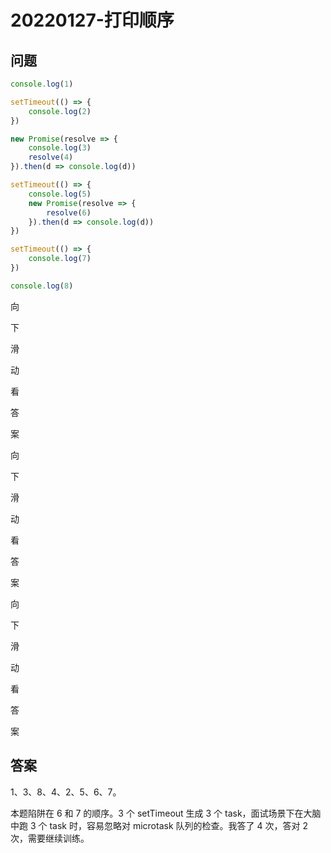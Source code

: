 # 20220127-打印顺序

## 问题

```JavaScript
console.log(1)

setTimeout(() => {
	console.log(2)
})

new Promise(resolve => {
	console.log(3)
	resolve(4)
}).then(d => console.log(d))

setTimeout(() => {
	console.log(5)
	new Promise(resolve => {
		resolve(6)
	}).then(d => console.log(d))
})

setTimeout(() => {
	console.log(7)
})

console.log(8)
```

向

下

滑

动

看

答

案

向

下

滑

动

看

答

案

向

下

滑

动

看

答

案






## 答案

1、3、8、4、2、5、6、7。

本题陷阱在 6 和 7 的顺序。3 个 setTimeout 生成 3 个 task，面试场景下在大脑中跑 3 个 task 时，容易忽略对 microtask 队列的检查。我答了 4 次，答对 2 次，需要继续训练。



